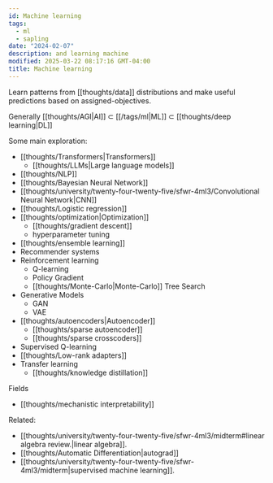 ```yaml
---
id: Machine learning
tags:
  - ml
  - sapling
date: "2024-02-07"
description: and learning machine
modified: 2025-03-22 08:17:16 GMT-04:00
title: Machine learning
---
```


Learn patterns from [[thoughts/data]] distributions and make useful predictions based on assigned-objectives.

Generally [[thoughts/AGI|AI]] $\subset$ [[/tags/ml|ML]] $\subset$ [[thoughts/deep learning|DL]]

Some main exploration:

- [[thoughts/Transformers|Transformers]]
  - [[thoughts/LLMs|Large language models]]
- [[thoughts/NLP]]
- [[thoughts/Bayesian Neural Network]]
- [[thoughts/university/twenty-four-twenty-five/sfwr-4ml3/Convolutional Neural Network|CNN]]
- [[thoughts/Logistic regression]]
- [[thoughts/optimization|Optimization]]
  - [[thoughts/gradient descent]]
  - hyperparameter tuning
- [[thoughts/ensemble learning]]
- Recommender systems
- Reinforcement learning
  - Q-learning
  - Policy Gradient
  - [[thoughts/Monte-Carlo|Monte-Carlo]] Tree Search
- Generative Models
  - GAN
  - VAE
- [[thoughts/autoencoders|Autoencoder]]
  - [[thoughts/sparse autoencoder]]
  - [[thoughts/sparse crosscoders]]
- Supervised Q-learning
- [[thoughts/Low-rank adapters]]
- Transfer learning
  - [[thoughts/knowledge distillation]]

Fields

- [[thoughts/mechanistic interpretability]]

Related:

- [[thoughts/university/twenty-four-twenty-five/sfwr-4ml3/midterm#linear algebra review.|linear algebra]].
- [[thoughts/Automatic Differentiation|autograd]]
- [[thoughts/university/twenty-four-twenty-five/sfwr-4ml3/midterm|supervised machine learning]].
